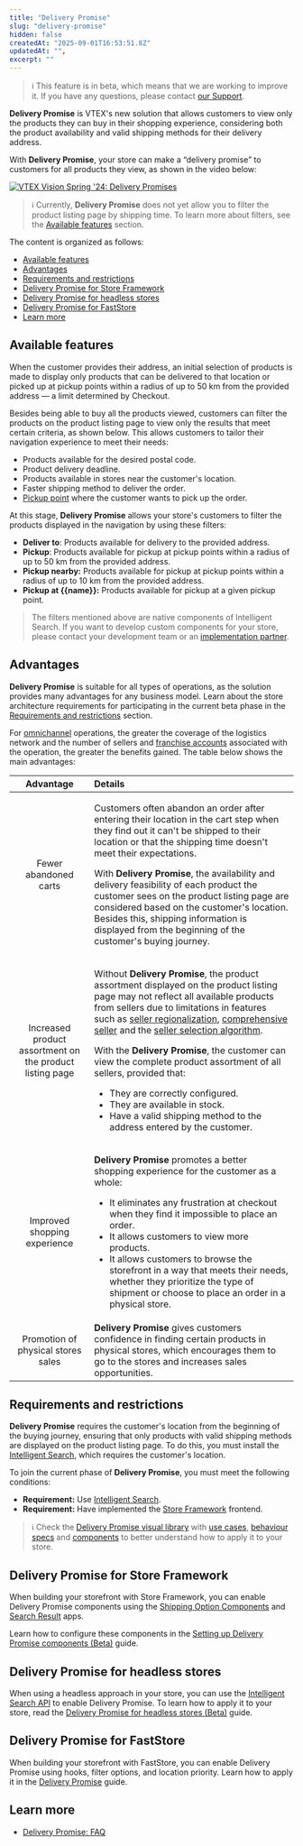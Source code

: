 ```yaml
---
title: "Delivery Promise"
slug: "delivery-promise"
hidden: false
createdAt: "2025-09-01T16:53:51.8Z"
updatedAt: "",
excerpt: ""
---
```


>ℹ️ This feature is in beta, which means that we are working to improve it. If you have any questions, please contact [our Support](https://help.vtex.com/en/support).

**Delivery Promise** is VTEX's new solution that allows customers to view only the products they can buy in their shopping experience, considering both the product availability and valid shipping methods for their delivery address.

With **Delivery Promise**, your store can make a “delivery promise” to customers for all products they view, as shown in the video below:

[![VTEX Vision Spring '24: Delivery Promises](https://img.youtube.com/vi/l8HU2qVpsBg/0.jpg)](https://www.youtube.com/watch?v=l8HU2qVpsBg)

>ℹ️ Currently, **Delivery Promise** does not yet allow you to filter the product listing page by shipping time. To learn more about filters, see the [Available features](#available-features) section.

The content is organized as follows:

- [Available features](#available-features)
- [Advantages](#advantages)
- [Requirements and restrictions](#requirements-and-restrictions)
- [Delivery Promise for Store Framework](#delivery-promise-for-store-framework)
- [Delivery Promise for headless stores](#delivery-promise-for-headless-stores)
- [Delivery Promise for FastStore](#delivery-promise-for-faststore)
- [Learn more](#learn-more)

## Available features

When the customer provides their address, an initial selection of products is made to display only products that can be delivered to that location or picked up at pickup points within a radius of up to 50 km from the provided address — a limit determined by Checkout.

Besides being able to buy all the products viewed, customers can filter the products on the product listing page to view only the results that meet certain criteria, as shown below. This allows customers to tailor their navigation experience to meet their needs:

- Products available for the desired postal code.
- Product delivery deadline.
- Products available in stores near the customer's location.
- Faster shipping method to deliver the order.
- [Pickup point](https://help.vtex.com/en/tutorial/pontos-de-retirada--2fljn6wLjn8M4lJHA6HP3R) where the customer wants to pick up the order.

At this stage, **Delivery Promise** allows your store's customers to filter the products displayed in the navigation by using these filters:

- **Deliver to**: Products available for delivery to the provided address.
- **Pickup**: Products available for pickup at pickup points within a radius of up to 50 km from the provided address.
- **Pickup nearby:** Products available for pickup at pickup points within a radius of up to 10 km from the provided address.
- **Pickup at {{name}}:** Products available for pickup at a given pickup point.

> The filters mentioned above are native components of Intelligent Search. If you want to develop custom components for your store, please contact your development team or an [implementation partner](https://help.vtex.com/en/tracks/vtex-store-overview--eSDNk26pdvemF3XKM0nK9/4yPqZQyj0t675QpcG7H6yl#implementation-partners).

## Advantages

**Delivery Promise** is suitable for all types of operations, as the solution provides many advantages for any business model. Learn about the store architecture requirements for participating in the current beta phase in the [Requirements and restrictions](#requirements-and-restrictions) section.

For [omnichannel](https://help.vtex.com/en/tracks/estrategias-de-comercio-unificado--3WGDRRhc3vf1MJb9zGncnv) operations, the greater the coverage of the logistics network and the number of sellers and [franchise accounts](https://help.vtex.com/en/tutorial/o-que-e-conta-franquia--kWQC6RkFSCUFGgY5gSjdl) associated with the operation, the greater the benefits gained. The table below shows the main advantages:

| **Advantage** | **Details** |
| :---: | :--- |
| Fewer abandoned carts | <p>Customers often abandon an order after entering their location in the cart step when they find out it can't be shipped to their location or that the shipping time doesn't meet their expectations.</p><p>With <b>Delivery Promise</b>, the availability and delivery feasibility of each product the customer sees on the product listing page are considered based on the customer's location. Besides this, shipping information is displayed from the beginning of the customer's buying journey.</p> |
| Increased product assortment on the product listing page | <p>Without <b>Delivery Promise</b>, the product assortment displayed on the product listing page may not reflect all available products from sellers due to limitations in features such as <a href="https://help.vtex.com/en/tutorial/configurar-a-regionalizacao-de-sellers--32t6wLpQCEnumoh8TjT5fw">seller regionalization</a>, <a href="https://help.vtex.com/en/tutorial/seller-abrangente--5Qn4O2GpjUIzWTPpvLUfkI">comprehensive seller</a> and the <a href="https://help.vtex.com/en/tutorial/algoritmo-de-selecao-de-sellers-white-label--3MemNQ4pKkWCpMdzI27AHa">seller selection algorithm</a>.</p><p>With the <b>Delivery Promise</b>, the customer can view the complete product assortment of all sellers, provided that:<ul><li>They are correctly configured.</li><li>They are available in stock.</li><li>Have a valid shipping method to the address entered by the customer.</li></ul></p> |
| Improved shopping experience | <p><b>Delivery Promise</b> promotes a better shopping experience for the customer as a whole:<ul><li>It eliminates any frustration at checkout when they find it impossible to place an order.</li><li>It allows customers to view more products.</li><li>It allows customers to browse the storefront in a way that meets their needs, whether they prioritize the type of shipment or choose to place an order in a physical store.</li></ul></p> |
| Promotion of physical stores sales | <b>Delivery Promise</b> gives customers confidence in finding certain products in physical stores, which encourages them to go to the stores and increases sales opportunities. |

## Requirements and restrictions

**Delivery Promise** requires the customer's location from the beginning of the buying journey, ensuring that only products with valid shipping methods are displayed on the product listing page. To do this, you must install the [Intelligent Search](https://help.vtex.com/en/tracks/vtex-intelligent-search--19wrbB7nEQcmwzDPl1l4Cb/3qgT47zY08biLP3d5os3DG), which requires the customer's location.

To join the current phase of **Delivery Promise**, you must meet the following conditions:

- **Requirement:** Use [Intelligent Search](https://help.vtex.com/en/tracks/vtex-intelligent-search--19wrbB7nEQcmwzDPl1l4Cb/3qgT47zY08biLP3d5os3DG).
- **Requirement:** Have implemented the [Store Framework](https://help.vtex.com/en/tracks/vtex-store-overview--eSDNk26pdvemF3XKM0nK9/67SCtUreXxKYWhZh8n0zvZ#store-framework) frontend.

>ℹ️ Check the [Delivery Promise visual library](https://www.figma.com/design/PDiXfXZOhcUrUQudSa56fz/-Public--Delivery-Promise?node-id=8001-14744&p=f&t=wbvHJWUyiGar68ag-0) with [use cases](https://www.figma.com/design/PDiXfXZOhcUrUQudSa56fz/-Public--Delivery-Promise?node-id=8001-14743&p=f&t=wbvHJWUyiGar68ag-0), [behaviour specs](https://www.figma.com/design/PDiXfXZOhcUrUQudSa56fz/-Public--Delivery-Promise?node-id=8002-48329&p=f&t=wbvHJWUyiGar68ag-0) and [components](https://www.figma.com/design/PDiXfXZOhcUrUQudSa56fz/-Public--Delivery-Promise?node-id=8001-14732&p=f&t=wbvHJWUyiGar68ag-0) to better understand how to apply it to your store.

## Delivery Promise for Store Framework

When building your storefront with Store Framework, you can enable Delivery Promise components using the [Shipping Option Components](https://developers.vtex.com/docs/apps/vtex.shipping-option-components) and [Search Result](https://developers.vtex.com/docs/apps/vtex.search-result) apps.

Learn how to configure these components in the [Setting up Delivery Promise components (Beta)](https://developers.vtex.com/docs/guides/setting-up-delivery-promise-components) guide.

## Delivery Promise for headless stores

When using a headless approach in your store, you can use the [Intelligent Search API](https://developers.vtex.com/docs/api-reference/intelligent-search-api) to enable Delivery Promise. To learn how to apply it to your store, read the [Delivery Promise for headless stores (Beta)](https://developers.vtex.com/docs/guides/delivery-promise-for-headless-stores) guide.

## Delivery Promise for FastStore

When building your storefront with FastStore, you can enable Delivery Promise using hooks, filter options, and location priority. Learn how to apply it in the [Delivery Promise](https://developers.vtex.com/docs/guides/faststore/features-delivery-promise) guide.

## Learn more

- [Delivery Promise: FAQ](https://help.vtex.com/en/tutorial/delivery-promise-faq--2frHHK5uPsQrLK5XbYHALN)
